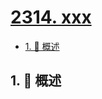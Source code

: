 # [2314. xxx](https://github.com/Tdahuyou/TNotes.leetcode/tree/main/notes/2314.%20xxx)

<!-- region:toc -->

- [1. 📝 概述](#1--概述)

<!-- endregion:toc -->

## 1. 📝 概述
